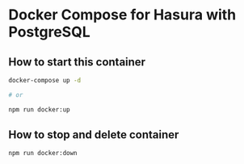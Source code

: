 # Docker Compose for Hasura with PostgreSQL

## How to start this container

```bash
docker-compose up -d

# or

npm run docker:up
```

## How to stop and delete container

```bash
npm run docker:down
```
